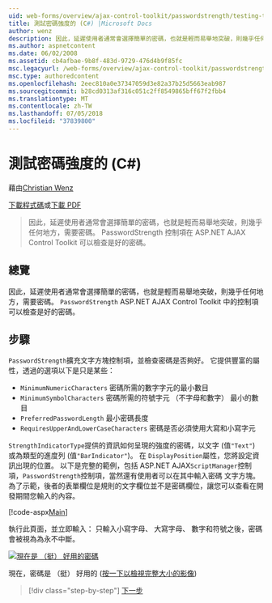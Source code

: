 ```yaml
---
uid: web-forms/overview/ajax-control-toolkit/passwordstrength/testing-the-strength-of-a-password-cs
title: 測試密碼強度的 (C#) |Microsoft Docs
author: wenz
description: 因此，延遲使用者通常會選擇簡單的密碼，也就是輕而易舉地突破，則幾乎任何地方，需要密碼。 在此 ASP 中 PasswordStrength 控制項。N...
ms.author: aspnetcontent
ms.date: 06/02/2008
ms.assetid: cb4afbae-9b8f-483d-9729-476d4b9f85fc
msc.legacyurl: /web-forms/overview/ajax-control-toolkit/passwordstrength/testing-the-strength-of-a-password-cs
msc.type: authoredcontent
ms.openlocfilehash: 2eec810a0e37347059d3e82a37b25d5663eab987
ms.sourcegitcommit: b28cd0313af316c051c2ff8549865bff67f2fbb4
ms.translationtype: MT
ms.contentlocale: zh-TW
ms.lasthandoff: 07/05/2018
ms.locfileid: "37839800"
---
```

<a name="testing-the-strength-of-a-password-c"></a>測試密碼強度的 (C#)
====================
藉由[Christian Wenz](https://github.com/wenz)

[下載程式碼](http://download.microsoft.com/download/9/3/f/93f8daea-bebd-4821-833b-95205389c7d0/PasswordStrength0.cs.zip)或[下載 PDF](http://download.microsoft.com/download/2/d/c/2dc10e34-6983-41d4-9c08-f78f5387d32b/passwordstrength0CS.pdf)

> 因此，延遲使用者通常會選擇簡單的密碼，也就是輕而易舉地突破，則幾乎任何地方，需要密碼。 PasswordStrength 控制項在 ASP.NET AJAX Control Toolkit 可以檢查是好的密碼。


## <a name="overview"></a>總覽

因此，延遲使用者通常會選擇簡單的密碼，也就是輕而易舉地突破，則幾乎任何地方，需要密碼。 `PasswordStrength` ASP.NET AJAX Control Toolkit 中的控制項可以檢查是好的密碼。

## <a name="steps"></a>步驟

`PasswordStrength`擴充文字方塊控制項，並檢查密碼是否夠好。 它提供豐富的屬性，透過的選項以下是只是某些：

- `MinimumNumericCharacters` 密碼所需的數字字元的最小數目
- `MinimumSymbolCharacters` 密碼所需的符號字元 （不字母和數字） 最小的數目
- `PreferredPasswordLength` 最小密碼長度
- `RequiresUpperAndLowerCaseCharacters` 密碼是否必須使用大寫和小寫字元

`StrengthIndicatorType`提供的資訊如何呈現的強度的密碼，以文字 (值`"Text"`) 或為類型的進度列 (值`"BarIndicator"`)。 在 `DisplayPosition`屬性，您將設定資訊出現的位置。 以下是完整的範例，包括 ASP.NET AJAX`ScriptManager`控制項，`PasswordStrength`控制項，當然還有使用者可以在其中輸入密碼 文字方塊。 為了示範，後者的表單欄位是規則的文字欄位並不是密碼欄位，讓您可以查看在開發期間您輸入的內容。

[!code-aspx[Main](testing-the-strength-of-a-password-cs/samples/sample1.aspx)]

執行此頁面，並立即輸入： 只輸入小寫字母、 大寫字母、 數字和符號之後，密碼會被視為為永不中斷。


[![現在是 （挺） 好用的密碼](testing-the-strength-of-a-password-cs/_static/image2.png)](testing-the-strength-of-a-password-cs/_static/image1.png)

現在，密碼是 （挺） 好用的 ([按一下以檢視完整大小的影像](testing-the-strength-of-a-password-cs/_static/image3.png))

> [!div class="step-by-step"]
> [下一步](testing-the-strength-of-a-password-vb.md)
